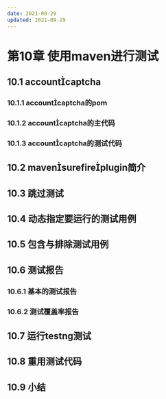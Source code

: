 ```yaml
---
date: 2021-09-29
updated: 2021-09-29
---
```


# 第10章 使用maven进行测试

## 10.1 accountcaptcha

### 10.1.1 accountcaptcha的pom

### 10.1.2 accountcaptcha的主代码

### 10.1.3 accountcaptcha的测试代码

## 10.2 mavensurefireplugin简介

## 10.3 跳过测试

## 10.4 动态指定要运行的测试用例

## 10.5 包含与排除测试用例

## 10.6 测试报告

### 10.6.1 基本的测试报告

### 10.6.2 测试覆盖率报告

## 10.7 运行testng测试

## 10.8 重用测试代码

## 10.9 小结

